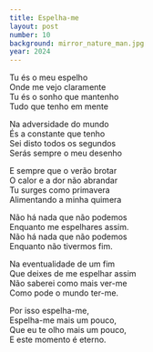 ```yaml
---
title: Espelha-me
layout: post
number: 10
background: mirror_nature_man.jpg
year: 2024
---
```


Tu és o meu espelho  
Onde me vejo claramente  
Tu és o sonho que mantenho  
Tudo que tenho em mente  

Na adversidade do mundo  
És a constante que tenho  
Sei disto todos os segundos  
Serás sempre o meu desenho  

E sempre que o verão brotar  
O calor e a dor não abrandar  
Tu surges como primavera  
Alimentando a minha quimera  

Não há nada que não podemos  
Enquanto me espelhares assim.  
Não há nada que não podemos    
Enquanto não tivermos fim.  

Na eventualidade de um fim  
Que deixes de me espelhar assim  
Não saberei como mais ver-me  
Como pode o mundo ter-me.  

Por isso espelha-me,  
Espelha-me mais um pouco,  
Que eu te olho mais um pouco,  
E este momento é eterno.  